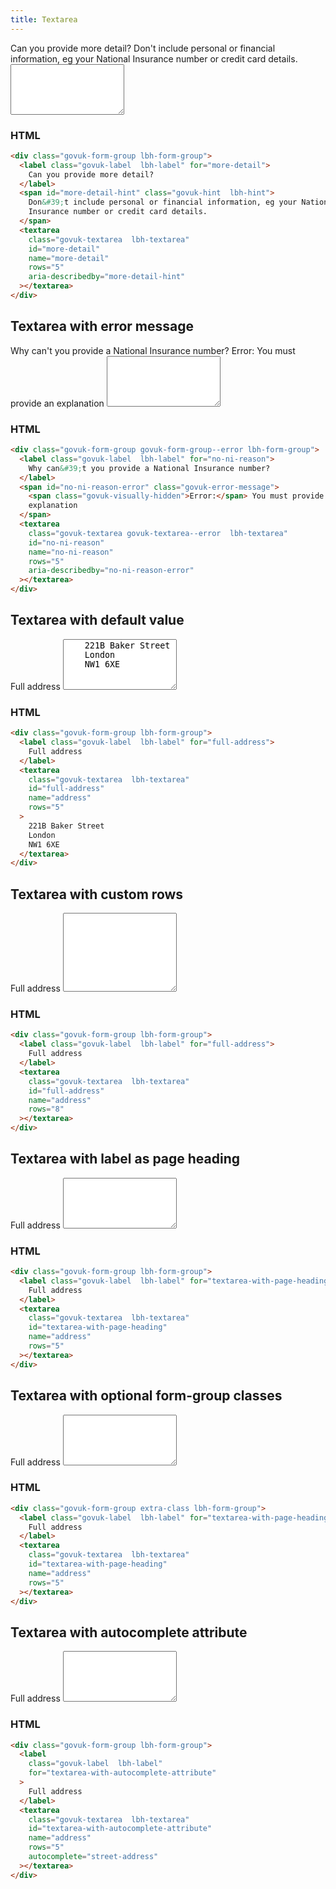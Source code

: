 ```yaml
---
title: Textarea
---
```


<div class="govuk-form-group lbh-form-group">
  <label class="govuk-label  lbh-label" for="more-detail">
    Can you provide more detail?
  </label>
  <span id="more-detail-hint" class="govuk-hint  lbh-hint">
    Don&#39;t include personal or financial information, eg your National Insurance number or credit card details.
  </span>
  <textarea class="govuk-textarea  lbh-textarea" id="more-detail" name="more-detail" rows="5" aria-describedby="more-detail-hint"></textarea>
</div>

### HTML

```html
<div class="govuk-form-group lbh-form-group">
  <label class="govuk-label  lbh-label" for="more-detail">
    Can you provide more detail?
  </label>
  <span id="more-detail-hint" class="govuk-hint  lbh-hint">
    Don&#39;t include personal or financial information, eg your National
    Insurance number or credit card details.
  </span>
  <textarea
    class="govuk-textarea  lbh-textarea"
    id="more-detail"
    name="more-detail"
    rows="5"
    aria-describedby="more-detail-hint"
  ></textarea>
</div>
```

## Textarea with error message

<div class="govuk-form-group govuk-form-group--error lbh-form-group">
  <label class="govuk-label  lbh-label" for="no-ni-reason">
    Why can&#39;t you provide a National Insurance number?
  </label>
  <span id="no-ni-reason-error" class="govuk-error-message">
  <span class="govuk-visually-hidden">Error:</span> You must provide an explanation
  </span>
  <textarea class="govuk-textarea govuk-textarea--error  lbh-textarea" id="no-ni-reason" name="no-ni-reason" rows="5" aria-describedby="no-ni-reason-error"></textarea>
</div>

### HTML

```html
<div class="govuk-form-group govuk-form-group--error lbh-form-group">
  <label class="govuk-label  lbh-label" for="no-ni-reason">
    Why can&#39;t you provide a National Insurance number?
  </label>
  <span id="no-ni-reason-error" class="govuk-error-message">
    <span class="govuk-visually-hidden">Error:</span> You must provide an
    explanation
  </span>
  <textarea
    class="govuk-textarea govuk-textarea--error  lbh-textarea"
    id="no-ni-reason"
    name="no-ni-reason"
    rows="5"
    aria-describedby="no-ni-reason-error"
  ></textarea>
</div>
```

## Textarea with default value

<div class="govuk-form-group lbh-form-group">
  <label class="govuk-label  lbh-label" for="full-address">
    Full address
  </label>
  <textarea class="govuk-textarea  lbh-textarea" id="full-address" name="address" rows="5">
    221B Baker Street
    London
    NW1 6XE
  </textarea>
</div>

### HTML

```html
<div class="govuk-form-group lbh-form-group">
  <label class="govuk-label  lbh-label" for="full-address">
    Full address
  </label>
  <textarea
    class="govuk-textarea  lbh-textarea"
    id="full-address"
    name="address"
    rows="5"
  >
    221B Baker Street
    London
    NW1 6XE
  </textarea>
</div>
```

## Textarea with custom rows

<div class="govuk-form-group lbh-form-group">
  <label class="govuk-label  lbh-label" for="full-address">
    Full address
  </label>
  <textarea class="govuk-textarea  lbh-textarea" id="full-address" name="address" rows="8"></textarea>
</div>

### HTML

```html
<div class="govuk-form-group lbh-form-group">
  <label class="govuk-label  lbh-label" for="full-address">
    Full address
  </label>
  <textarea
    class="govuk-textarea  lbh-textarea"
    id="full-address"
    name="address"
    rows="8"
  ></textarea>
</div>
```

## Textarea with label as page heading

<div class="govuk-form-group lbh-form-group">
  <label class="govuk-label  lbh-label" for="textarea-with-page-heading">
    Full address
  </label>
  <textarea class="govuk-textarea  lbh-textarea" id="textarea-with-page-heading" name="address" rows="5"></textarea>
</div>

### HTML

```html
<div class="govuk-form-group lbh-form-group">
  <label class="govuk-label  lbh-label" for="textarea-with-page-heading">
    Full address
  </label>
  <textarea
    class="govuk-textarea  lbh-textarea"
    id="textarea-with-page-heading"
    name="address"
    rows="5"
  ></textarea>
</div>
```

## Textarea with optional form-group classes

<div class="govuk-form-group extra-class lbh-form-group">
  <label class="govuk-label  lbh-label" for="textarea-with-page-heading">
    Full address
  </label>
  <textarea class="govuk-textarea  lbh-textarea" id="textarea-with-page-heading" name="address" rows="5"></textarea>
</div>

### HTML

```html
<div class="govuk-form-group extra-class lbh-form-group">
  <label class="govuk-label  lbh-label" for="textarea-with-page-heading">
    Full address
  </label>
  <textarea
    class="govuk-textarea  lbh-textarea"
    id="textarea-with-page-heading"
    name="address"
    rows="5"
  ></textarea>
</div>
```

## Textarea with autocomplete attribute

<div class="govuk-form-group lbh-form-group">
  <label class="govuk-label  lbh-label" for="textarea-with-autocomplete-attribute">
    Full address
  </label>
  <textarea class="govuk-textarea  lbh-textarea" id="textarea-with-autocomplete-attribute" name="address" rows="5" autocomplete="street-address"></textarea>
</div>

### HTML

```html
<div class="govuk-form-group lbh-form-group">
  <label
    class="govuk-label  lbh-label"
    for="textarea-with-autocomplete-attribute"
  >
    Full address
  </label>
  <textarea
    class="govuk-textarea  lbh-textarea"
    id="textarea-with-autocomplete-attribute"
    name="address"
    rows="5"
    autocomplete="street-address"
  ></textarea>
</div>
```
